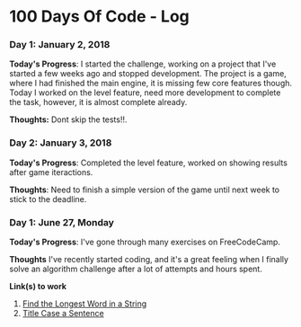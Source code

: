 # 100 Days Of Code - Log

### Day 1: January 2, 2018 

**Today's Progress**: I started the challenge, working on a project that I've started a few weeks ago and stopped development.
The project is a game, where I had finished the main engine, it is missing few core features though. Today I worked on the level feature, need more development to complete the task, however, it is almost complete already.

**Thoughts:** Dont skip the tests!!.


### Day 2: January 3, 2018 

**Today's Progress**: Completed the level feature, worked on showing results after game iteractions.

**Thoughts**: Need to finish a simple version of the game until next week to stick to the deadline.



### Day 1: June 27, Monday

**Today's Progress**: I've gone through many exercises on FreeCodeCamp.

**Thoughts** I've recently started coding, and it's a great feeling when I finally solve an algorithm challenge after a lot of attempts and hours spent.

**Link(s) to work**
1. [Find the Longest Word in a String](https://www.freecodecamp.com/challenges/find-the-longest-word-in-a-string)
2. [Title Case a Sentence](https://www.freecodecamp.com/challenges/title-case-a-sentence)
